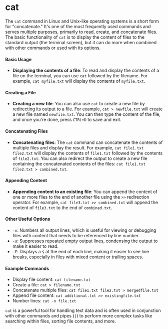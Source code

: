 # cat

The `cat` command in Linux and Unix-like operating systems is a short form for "concatenate." It's one of the most frequently used commands and serves multiple purposes, primarily to read, create, and concatenate files. The basic functionality of `cat` is to display the content of files to the standard output (the terminal screen), but it can do more when combined with other commands or used with its options.

#### Basic Usage

* **Displaying the contents of a file**: To read and display the contents of a file on the terminal, you can use `cat` followed by the filename. For example, `cat myfile.txt` will display the contents of `myfile.txt`.

#### Creating a File

* **Creating a new file**: You can also use `cat` to create a new file by redirecting its output to a file. For example, `cat > newfile.txt` will create a new file named `newfile.txt`. You can then type the content of the file, and once you're done, press `CTRL+D` to save and exit.

#### Concatenating Files

* **Concatenating files**: The `cat` command can concatenate the contents of multiple files and display the result. For example, `cat file1.txt file2.txt` will display the contents of `file1.txt` followed by the contents of `file2.txt`. You can also redirect the output to create a new file containing the concatenated contents of the files: `cat file1.txt file2.txt > combined.txt`.

#### Appending Content

* **Appending content to an existing file**: You can append the content of one or more files to the end of another file using the `>>` redirection operator. For example, `cat file3.txt >> combined.txt` will append the content of `file3.txt` to the end of `combined.txt`.

#### Other Useful Options

* `-n`: Numbers all output lines, which is useful for viewing or debugging files with content that needs to be referenced by line number.
* `-s`: Suppresses repeated empty output lines, condensing the output to make it easier to read.
* `-E`: Displays a `$` at the end of each line, making it easier to see line breaks, especially in files with mixed content or trailing spaces.

#### Example Commands

* Display file content: `cat filename.txt`
* Create a file: `cat > filename.txt`
* Concatenate multiple files: `cat file1.txt file2.txt > mergedfile.txt`
* Append file content: `cat additional.txt >> existingfile.txt`
* Number lines: `cat -n file.txt`

`cat` is a powerful tool for handling text data and is often used in conjunction with other commands and pipes (`|`) to perform more complex tasks like searching within files, sorting file contents, and more.
